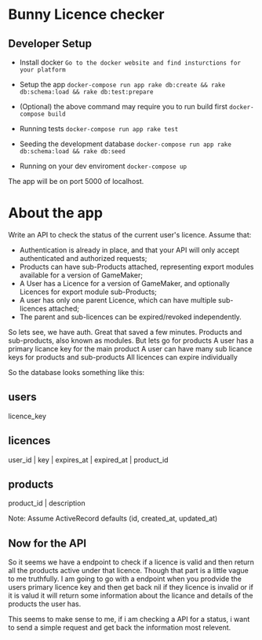 # Bunny Licence checker

## Developer Setup

* Install docker
```Go to the docker website and find insturctions for your platform```

* Setup the app
```docker-compose run app rake db:create && rake db:schema:load && rake db:test:prepare```

* (Optional) the above command may require you to run build first
```docker-compose build```

* Running tests
```docker-compose run app rake test```

* Seeding the development database
```docker-compose run app rake db:schema:load && rake db:seed```

* Running on your dev enviroment
```docker-compose up```

The app will be on port 5000 of localhost.

# About the app

Write an API to check the status of the current user's licence. Assume that:
* Authentication is already in place, and that your API will only accept authenticated and authorized requests;
* Products can have sub-Products attached, representing export modules available for a version of GameMaker;
* A User has a Licence for a version of GameMaker, and optionally Licences for export module sub-Products;
* A user has only one parent Licence, which can have multiple sub-licences attached;
* The parent and sub-licences can be expired/revoked independently.

So lets see, we have auth. Great that saved a few minutes.
Products and sub-products, also known as modules. But lets go for products
A user has a primary licance key for the main product
A user can have many sub licance keys for products and sub-products
All licences can expire individually

So the database looks something like this:

## users
licence_key

## licences
user_id | key | expires_at | expired_at | product_id

## products
product_id | description

Note: Assume ActiveRecord defaults (id, created_at, updated_at)

## Now for the API

So it seems we have a endpoint to check if a licence is valid and then return all the products active under that
licence. Though that part is a little vague to me truthfully. I am going to go with a endpoint when you prodvide
the users primary licence key and then get back nil if they licence is invalid or if it is valud it will return
some information about the licance and details of the products the user has. 

This seems to make sense to me, if i am checking a API for a status, i want to send a simple request and get back
the information most relevent.
